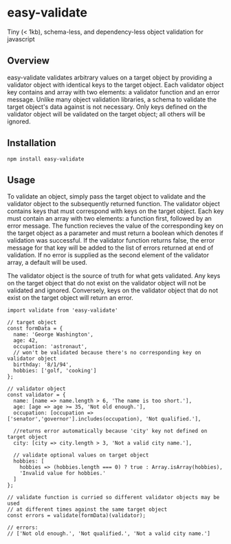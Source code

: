 # easy-validate
Tiny (< 1kb), schema-less, and dependency-less object validation for javascript

## Overview

easy-validate validates arbitrary values on a target object by providing a validator object with identical keys to the target object. Each validator object key contains and array with two elements: a validator function and an error message. Unlike many object validation libraries, a schema to validate the target object's data against is not necessary. Only keys defined on the validator object will be validated on the target object; all others will be ignored.

## Installation

```
npm install easy-validate
```

## Usage

To validate an object, simply pass the target object to validate and the validator object to the subsequently returned function. The validator object contains keys that must correspond with keys on the target object. Each key must contain an array with two elements: a function first, followed by an error message. The function recieves the value of the corresponding key on the target object as a parameter and must return a boolean which denotes if validation was successful. If the validator function returns false, the error message for that key will be added to the list of errors returned at end of validation. If no error is supplied as the second element of the validator array, a default will be used.

The validator object is the source of truth for what gets validated. Any keys on the target object that do not exist on the validator object will not be validated and ignored. Conversely, keys on the validator object that do not exist on the target object will return an error.



```
import validate from 'easy-validate'

// target object
const formData = {
  name: 'George Washington',
  age: 42,
  occupation: 'astronaut',
  // won't be validated because there's no corresponding key on validator object
  birthday: '8/1/94',
  hobbies: ['golf, 'cooking']
};

// validator object
const validator = {
  name: [name => name.length > 6, 'The name is too short.'],
  age: [age => age >= 35, 'Not old enough.'],
  occupation: [occupation => ['senator','governor'].includes(occupation), 'Not qualified.'],
  
  //returns error automatically because 'city' key not defined on target object
  city: [city => city.length > 3, 'Not a valid city name.'],
  
  // validate optional values on target object
  hobbies: [
    hobbies => (hobbies.length === 0) ? true : Array.isArray(hobbies),
    'Invalid value for hobbies.'
  ]
};

// validate function is curried so different validator objects may be used
// at different times against the same target object
const errors = validate(formData)(validator);

// errors:
// ['Not old enough.', 'Not qualified.', 'Not a valid city name.']
```


